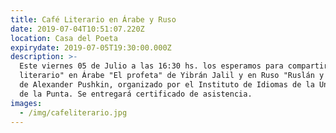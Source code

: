 ```yaml
---
title: Café Literario en Árabe y Ruso
date: 2019-07-04T10:51:07.220Z
location: Casa del Poeta
expirydate: 2019-07-05T19:30:00.000Z
description: >-
  Este viernes 05 de Julio a las 16:30 hs. los esperamos para compartir el "Café
  literario" en Árabe "El profeta" de Yibrán Jalil y en Ruso "Ruslán y Ludmila
  de Alexander Pushkin, organizado por el Instituto de Idiomas de la Universidad
  de la Punta. Se entregará certificado de asistencia.
images:
  - /img/cafeliterario.jpg
---
```


